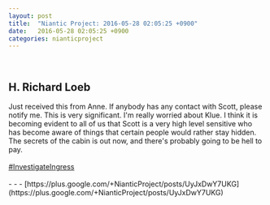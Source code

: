 ```yaml
---
layout: post
title:  "Niantic Project: 2016-05-28 02:05:25 +0900"
date:   2016-05-28 02:05:25 +0900
categories: nianticproject
---
```

<div class="shared"><br /><h2>H. Richard Loeb</h2>Just received this from Anne. If anybody has any contact with Scott, please notify me. This is very significant. I'm really worried about Klue. I think it is becoming evident to all of us that Scott is a very high level sensitive who has become aware of things that certain people would rather stay hidden. The secrets of the cabin is out now, and there's probably going to be hell to pay.<br /><br /><a rel="nofollow" class="ot-hashtag" href="https://plus.google.com/s/%23InvestigateIngress">#InvestigateIngress</a><br /><br /></div>
- - -
[https://plus.google.com/+NianticProject/posts/UyJxDwY7UKG](https://plus.google.com/+NianticProject/posts/UyJxDwY7UKG)
